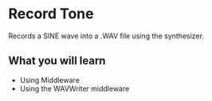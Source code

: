 # Record Tone

Records a SINE wave into a .WAV file using the synthesizer.

## What you will learn

- Using Middleware
- Using the WAVWriter middleware
